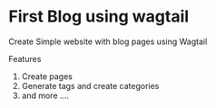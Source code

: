 # First Blog using wagtail

Create Simple website with blog pages using Wagtail 

Features
 1. Create pages 
 2. Generate tags and create categories
 3. and more .... 
